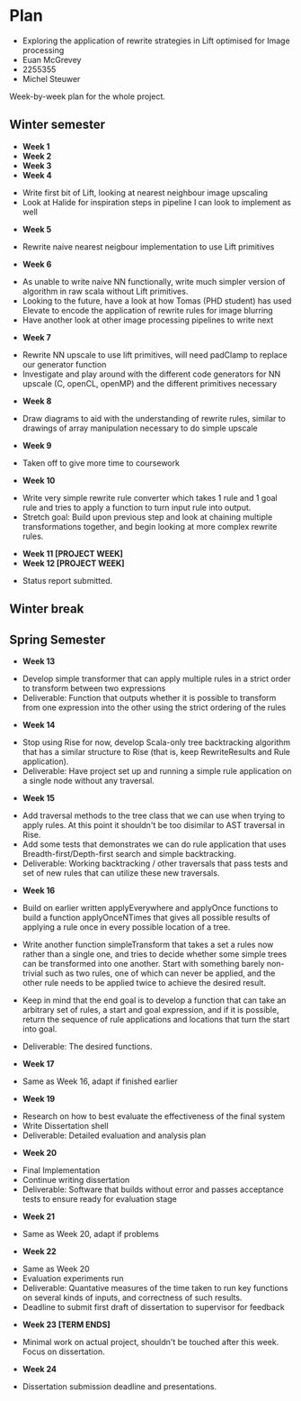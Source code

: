 # Plan

* Exploring the application of rewrite strategies in Lift optimised for Image processing
* Euan McGrevey
* 2255355
* Michel Steuwer

Week-by-week plan for the whole project.

## Winter semester

* **Week 1**
* **Week 2**
* **Week 3**
* **Week 4**
 - Write first bit of Lift, looking at nearest neighbour image upscaling
 - Look at Halide for inspiration steps in pipeline I can look to implement as well

* **Week 5**
 - Rewrite naive nearest neigbour implementation to use Lift primitives

* **Week 6**
 - As unable to write naive NN functionally, write much simpler version of algorithm in raw scala without Lift primitives.
 - Looking to the future, have a look at how Tomas (PHD student) has used Elevate to encode the application of rewrite rules for image blurring
 - Have another look at other image processing pipelines to write next

* **Week 7**
 - Rewrite NN upscale to use lift primitives, will need padClamp to replace our generator function
 - Investigate and play around with the different code generators for NN upscale (C, openCL, openMP) and the different primitives necessary

* **Week 8**
 - Draw diagrams to aid with the understanding of rewrite rules, similar to drawings of array manipulation necessary to do simple upscale

* **Week 9**
 - Taken off to give more time to coursework

* **Week 10**
 - Write very simple rewrite rule converter which takes 1 rule and 1 goal rule and tries to apply a function to turn input rule into output.
 - Stretch goal: Build upon previous step and look at chaining multiple transformations together, and begin looking at more complex rewrite rules.

* **Week 11 [PROJECT WEEK]**
* **Week 12 [PROJECT WEEK]** 

 - Status report submitted.

## Winter break

## Spring Semester

* **Week 13**

 - Develop simple transformer that can apply multiple rules in a strict order to transform between two expressions
 - Deliverable: Function that outputs whether it is possible to transform from one expression into the other using the strict ordering of the rules

* **Week 14**

 - Stop using Rise for now, develop Scala-only tree backtracking algorithm that has a similar structure to Rise (that is, keep RewriteResults and Rule application). 
 - Deliverable: Have project set up and running a simple rule application on a single node without any traversal.

* **Week 15**

 - Add traversal methods to the tree class that we can use when trying to apply rules. At this point it shouldn't be too disimilar to AST traversal in Rise.
 - Add some tests that demonstrates we can do rule application that uses Breadth-first/Depth-first search and simple backtracking.
 - Deliverable: Working backtracking / other traversals that pass tests and set of new rules that can utilize these new traversals.

* **Week 16**

 - Build on earlier written applyEverywhere and applyOnce functions to build a function applyOnceNTimes that gives all possible results of applying a rule once in every possible location of a tree.
 - Write another function simpleTransform that takes a set a rules now rather than a single one, and tries to decide whether some simple trees can be transformed into one another. Start with something barely non-trivial such as two rules, one of which can never be applied, and the other rule needs to be applied twice to achieve the desired result.

 - Keep in mind that the end goal is to develop a function that can take an arbitrary set of rules, a start and goal expression, and if it is possible, return the sequence of rule applications and locations that turn the start into goal.
 - Deliverable: The desired functions.

* **Week 17**

 - Same as Week 16, adapt if finished earlier

* **Week 19**

 - Research on how to best evaluate the effectiveness of the final system
 - Write Dissertation shell
 - Deliverable: Detailed evaluation and analysis plan

* **Week 20**

 - Final Implementation
 - Continue writing dissertation
 - Deliverable: Software that builds without error and passes acceptance tests to ensure ready for evaluation stage

* **Week 21**

 - Same as Week 20, adapt if problems

* **Week 22**

 - Same as Week 20
 - Evaluation experiments run
 - Deliverable: Quantative measures of the time taken to run key functions on several kinds of inputs, and correctness of such results.
 - Deadline to submit first draft of dissertation to supervisor for feedback

* **Week 23 [TERM ENDS]**

 - Minimal work on actual project, shouldn't be touched after this week. Focus on dissertation.

* **Week 24** 

 - Dissertation submission deadline and presentations.

